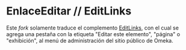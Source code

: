 # EnlaceEditar // EditLinks

Este *fork* solamente traduce el complemento [EditLinks](https://github.com/ENS-ITEM/EditLinks), con el cual se agrega una pestaña con la etiqueta "Editar este elemento", "página" o "exhibición", al menú de administración del sitio público de Omeka.